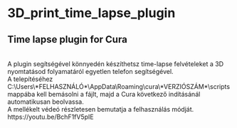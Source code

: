 # 3D_print_time_lapse_plugin
<h2>Time lapse plugin for Cura</h2>
</br>
A plugin segítségével könnyedén készíthetsz time-lapse felvételeket a 3D nyomtatásod folyamatáról egyetlen telefon segítségével.
</br>
A telepítéséhez C:\Users\*FELHASZNÁLÓ*\AppData\Roaming\cura\*VERZIÓSZÁM*\scripts mappába kell bemásolni a fájlt, majd a Cura következő indításánál automatikusan beolvassa.
</br>
A mellékelt védeó részletesen bemutatja a felhasználás módját.
https://youtu.be/BchF1fV5pIE

